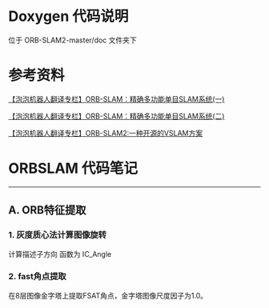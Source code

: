 # Doxygen 代码说明
位于 ORB-SLAM2-master/doc 文件夹下

# 参考资料

[【泡泡机器人翻译专栏】ORB-SLAM：精确多功能单目SLAM系统(一)](https://mp.weixin.qq.com/s/fHOtW_Y9zlqML4wm6ywifg)

[【泡泡机器人翻译专栏】ORB-SLAM：精确多功能单目SLAM系统(二)](https://mp.weixin.qq.com/s/IRdwYRUISgJwEn1hmY8MPA)

[【泡泡机器人翻译专栏】ORB-SLAM2:一种开源的VSLAM方案](https://mp.weixin.qq.com/s/yDO3Hbc9vUQxcX0o0cjqvw)

# ORBSLAM 代码笔记
----
## A. ORB特征提取
### 1. 灰度质心法计算图像旋转 
计算描述子方向 函数为 IC_Angle
### 2. fast角点提取
在8层图像金字塔上提取FSAT角点，金字塔图像尺度因子为1.0。
